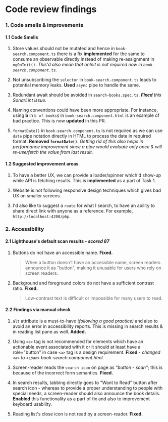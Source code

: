 # Code review findings

### 1. Code smells & improvements

#### 1.1 Code Smells
1. Store values should not be mutated and hence in `book-search.component.ts` there is a fix **implemented** for the same to consume an observable directly instead of making re-assignment in `ngOnInit()`. _This'd also mean that onInit is not required now in `book-search.component.ts`._

2. Not unsubscribing the `selector` in `book-search.component.ts` leads to potential memory leaks. **Used** `async` pipe to handle the same.

3. Redundant await should be avoided in `search-books.spec.ts`. _**Fixed** this SonarLint issue._

4. Naming conventions could have been more appropriate. For instance, using **b** in `b of books$` in `book-search.component.html` is an example of bad practice. This is now **updated** in this PR.

5. `formatDate()` in `book-search.component.ts` is not required as we can use `date` pipe notation directly in HTML to process the date in required format. **Removed `formatDate()`**. _Getting rid of this also helps in performance improvement since a pipe would evaluate only once & will re-use/fetch the value from last result._

#### 1.2 Suggested improvement areas
1. To have a better UX, we can provide a loader/spinner which'd show-up while API is fetching results. This is **implemented** as a part of Task 1.

2. Website is not following responsive design techniques which gives bad UX on smaller screens.

3. I'd also like to suggest a `route` for what I search, to have an ability to share direct link with anyone as a reference. For example, `http://localhost:4200/php`.

### 2. Accessibility

#### 2.1 Lighthouse's default scan results - _scored 87_
1. Buttons do not have an accessible name. **Fixed.**
    > When a button doesn't have an accessible name, screen readers announce it as "button", making it unusable for users who rely on screen readers.

2. Background and foreground colors do not have a sufficient contrast ratio. **Fixed.**
    > Low-contrast text is difficult or impossible for many users to read.

#### 2.2 Findings via manual check
1. `alt` attribute is a must-to-have _(following a good practice)_ and also to avoid an error in accessibility reports. This is missing in search results & in reading list pane as well. **Added.**

2. Using `<a>` tag is not recommended for elements which have an actionable event associated with it or it should at least have a role="button" in case `<a>` tag is a design requirement. **Fixed** - _changed `<a>` to `<span>` book-search.component.html_.

3. Screen-reader reads the `search icon` on page as _"button - scan"_; this is because of the incorrect form semantics. **Fixed.**

4. In search results, tabbing directly goes to "Want to Read" button after search icon - whereas to provide a proper understanding to people with special needs, a screen-reader should also announce the book details. **Enabled** this functionality as a part of fix and also to improvement keyboard usability.

5. Reading list's close icon is not read by a screen-reader. **Fixed.**
